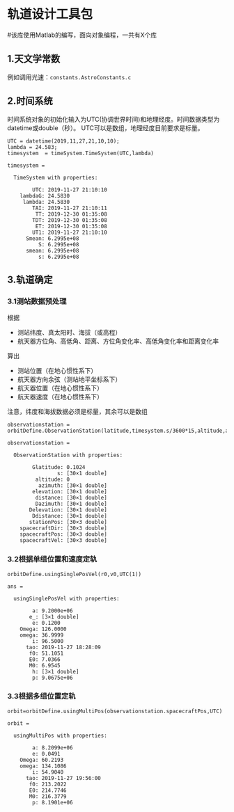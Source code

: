# 轨道设计工具包
#该库使用Matlab的编写，面向对象编程，一共有X个库
## 1.天文学常数
例如调用光速：`constants.AstroConstants.c`
## 2.时间系统
时间系统对象的初始化输入为UTC(协调世界时间)和地理经度。时间数据类型为datetime或double（秒）。
UTC可以是数组，地理经度目前要求是标量。
```
UTC = datetime(2019,11,27,21,10,10);
lambda = 24.583;
timesystem  = timeSystem.TimeSystem(UTC,lambda)
```
```
timesystem = 

  TimeSystem with properties:

        UTC: 2019-11-27 21:10:10
    lambdaG: 24.5830
     lambda: 24.5830
        TAI: 2019-11-27 21:10:11
         TT: 2019-12-30 01:35:08
        TDT: 2019-12-30 01:35:08
         ET: 2019-12-30 01:35:08
        UT1: 2019-11-27 21:10:10
      Smean: 6.2995e+08
          S: 6.2995e+08
      smean: 6.2995e+08
          s: 6.2995e+08
```

## 3.轨道确定
### 3.1测站数据预处理
根据
- 测站纬度、真太阳时、海拔（或高程）
- 航天器方位角、高低角、距离、方位角变化率、高低角变化率和距离变化率

算出
- 测站位置（在地心惯性系下）
- 航天器方向余弦（测站地平坐标系下）
- 航天器位置（在地心惯性系下）
- 航天器速度（在地心惯性系下）

注意，纬度和海拔数据必须是标量，其余可以是数组
```
observationstation = orbitDefine.ObservationStation(latitude,timesystem.s/3600*15,altitude,azimuth,elevation,distance,Dazimuth,Delevation,Ddistance)

observationstation = 

  ObservationStation with properties:

        Glatitude: 0.1024
                s: [30×1 double]
         altitude: 0
          azimuth: [30×1 double]
        elevation: [30×1 double]
         distance: [30×1 double]
         Dazimuth: [30×1 double]
       Delevation: [30×1 double]
        Ddistance: [30×1 double]
       stationPos: [30×3 double]
    spacecraftDir: [30×3 double]
    spacecraftPos: [30×3 double]
    spacecraftVel: [30×3 double]
```

### 3.2根据单组位置和速度定轨
```
orbitDefine.usingSinglePosVel(r0,v0,UTC(1))

ans = 

  usingSinglePosVel with properties:

        a: 9.2000e+06
       e_: [3×1 double]
        e: 0.1200
    Omega: 126.0000
    omega: 36.9999
        i: 96.5000
      tao: 2019-11-27 18:28:09
       f0: 51.1051
       E0: 7.0366
       M0: 6.9545
        h: [3×1 double]
        p: 9.0675e+06
```
### 3.3根据多组位置定轨
```
orbit=orbitDefine.usingMultiPos(observationstation.spacecraftPos,UTC)

orbit = 

  usingMultiPos with properties:

        a: 8.2099e+06
        e: 0.0491
    Omega: 60.2193
    omega: 134.1086
        i: 54.9040
      tao: 2019-11-27 19:56:00
       f0: 213.2022
       E0: 214.7746
       M0: 216.3779
        p: 8.1901e+06
```
